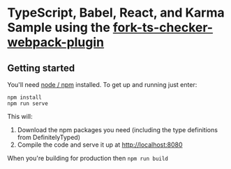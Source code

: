 # TypeScript, Babel, React, and Karma Sample using the [fork-ts-checker-webpack-plugin](https://github.com/Realytics/fork-ts-checker-webpack-plugin)

## Getting started

You'll need [node / npm](https://nodejs.org/) installed.  To get up and running just enter:

```
npm install
npm run serve
```

This will:

1. Download the npm packages you need (including the type definitions from DefinitelyTyped)
2. Compile the code and serve it up at [http://localhost:8080](http://localhost:8080)

When you're building for production then `npm run build`